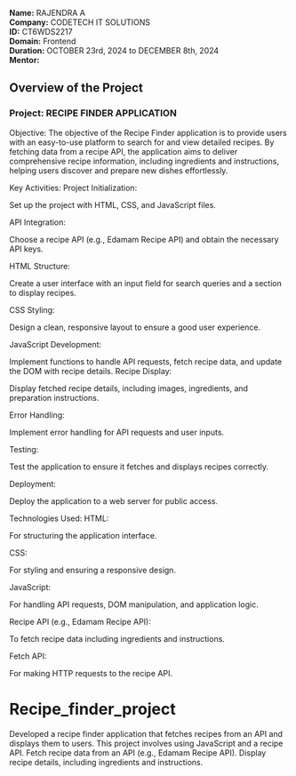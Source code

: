 **Name:** RAJENDRA A </br>
**Company:** CODETECH IT SOLUTIONS </br>
**ID:** CT6WDS2217 </br>
**Domain:** Frontend </br>
**Duration:** OCTOBER 23rd, 2024 to DECEMBER 8th, 2024 </br>
**Mentor:** 

## Overview of the Project 

### Project:  RECIPE FINDER APPLICATION


Objective:
The objective of the Recipe Finder application is to provide users with an easy-to-use platform to search for and view detailed recipes. By fetching data from a recipe API, the application aims to deliver comprehensive recipe information, including ingredients and instructions, helping users discover and prepare new dishes effortlessly.

Key Activities:
Project Initialization:

Set up the project with HTML, CSS, and JavaScript files.

API Integration:

Choose a recipe API (e.g., Edamam Recipe API) and obtain the necessary API keys.

HTML Structure:

Create a user interface with an input field for search queries and a section to display recipes.

CSS Styling:

Design a clean, responsive layout to ensure a good user experience.

JavaScript Development:

Implement functions to handle API requests, fetch recipe data, and update the DOM with recipe details.
Recipe Display:

Display fetched recipe details, including images, ingredients, and preparation instructions.

Error Handling:

Implement error handling for API requests and user inputs.

Testing:

Test the application to ensure it fetches and displays recipes correctly.

Deployment:

Deploy the application to a web server for public access.

Technologies Used:
HTML:

For structuring the application interface.

CSS:

For styling and ensuring a responsive design.

JavaScript:

For handling API requests, DOM manipulation, and application logic.

Recipe API (e.g., Edamam Recipe API):

To fetch recipe data including ingredients and instructions.

Fetch API:

For making HTTP requests to the recipe API.

# Recipe_finder_project
 Developed a recipe finder application that fetches recipes from an API and displays  them to users. This project involves using JavaScript and a recipe API. Fetch  recipe data from an API (e.g., Edamam Recipe API). Display recipe details,  including ingredients and instructions.
